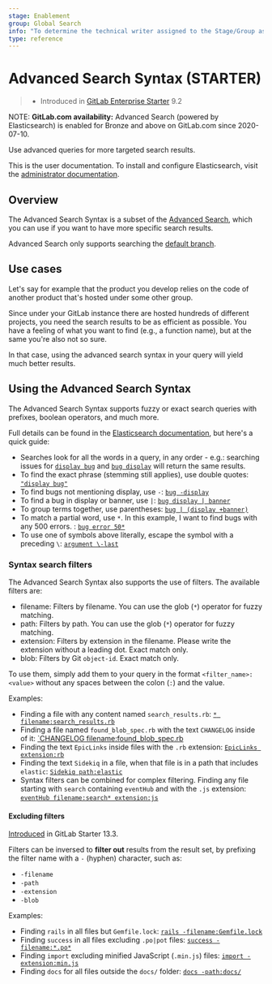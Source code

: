 ```yaml
---
stage: Enablement
group: Global Search
info: "To determine the technical writer assigned to the Stage/Group associated with this page, see https://about.gitlab.com/handbook/engineering/ux/technical-writing/#designated-technical-writers"
type: reference
---
```


# Advanced Search Syntax **(STARTER)**

> - Introduced in [GitLab Enterprise Starter](https://about.gitlab.com/pricing/) 9.2

NOTE: **GitLab.com availability:**
Advanced Search (powered by Elasticsearch) is enabled for Bronze and above on GitLab.com since 2020-07-10.

Use advanced queries for more targeted search results.

This is the user documentation. To install and configure Elasticsearch,
visit the [administrator documentation](../../integration/elasticsearch.md).

## Overview

The Advanced Search Syntax is a subset of the
[Advanced Search](advanced_global_search.md), which you can use if you
want to have more specific search results.

Advanced Search only supports searching the [default branch](../project/repository/branches/index.md#default-branch).

## Use cases

Let's say for example that the product you develop relies on the code of another
product that's hosted under some other group.

Since under your GitLab instance there are hosted hundreds of different projects,
you need the search results to be as efficient as possible. You have a feeling
of what you want to find (e.g., a function name), but at the same you're also
not so sure.

In that case, using the advanced search syntax in your query will yield much
better results.

## Using the Advanced Search Syntax

The Advanced Search Syntax supports fuzzy or exact search queries with prefixes,
boolean operators, and much more.

Full details can be found in the [Elasticsearch documentation](https://www.elastic.co/guide/en/elasticsearch/reference/5.3/query-dsl-simple-query-string-query.html#_simple_query_string_syntax), but
here's a quick guide:

- Searches look for all the words in a query, in any order - e.g.: searching
  issues for [`display bug`](https://gitlab.com/search?utf8=%E2%9C%93&snippets=&scope=issues&repository_ref=&search=display+bug&group_id=9970&project_id=278964) and [`bug display`](https://gitlab.com/search?utf8=%E2%9C%93&snippets=&scope=issues&repository_ref=&search=bug+Display&group_id=9970&project_id=278964) will return the same results.
- To find the exact phrase (stemming still applies), use double quotes: [`"display bug"`](https://gitlab.com/search?utf8=%E2%9C%93&snippets=&scope=issues&repository_ref=&search=%22display+bug%22&group_id=9970&project_id=278964)
- To find bugs not mentioning display, use `-`: [`bug -display`](https://gitlab.com/search?utf8=%E2%9C%93&snippets=&scope=issues&repository_ref=&search=bug+-display&group_id=9970&project_id=278964)
- To find a bug in display or banner, use `|`: [`bug display | banner`](https://gitlab.com/search?utf8=%E2%9C%93&snippets=&scope=issues&repository_ref=&search=bug+display+%7C+banner&group_id=9970&project_id=278964)
- To group terms together, use parentheses: [`bug | (display +banner)`](https://gitlab.com/search?utf8=%E2%9C%93&snippets=&scope=issues&repository_ref=&search=bug+%7C+%28display+%2Bbanner%29&group_id=9970&project_id=278964)
- To match a partial word, use `*`. In this example, I want to find bugs with any 500 errors. : [`bug error 50*`](https://gitlab.com/search?utf8=%E2%9C%93&snippets=&scope=issues&repository_ref=&search=bug+error+50*&group_id=9970&project_id=278964)
- To use one of symbols above literally, escape the symbol with a preceding `\`: [`argument \-last`](https://gitlab.com/search?utf8=%E2%9C%93&snippets=&scope=blobs&repository_ref=&search=argument+%5C-last&group_id=9970&project_id=278964)

### Syntax search filters

The Advanced Search Syntax also supports the use of filters. The available filters are:

- filename: Filters by filename. You can use the glob (`*`) operator for fuzzy matching.
- path: Filters by path. You can use the glob (`*`) operator for fuzzy matching.
- extension: Filters by extension in the filename. Please write the extension without a leading dot. Exact match only.
- blob: Filters by Git `object-id`. Exact match only.

To use them, simply add them to your query in the format `<filter_name>:<value>` without
 any spaces between the colon (`:`) and the value.

Examples:

- Finding a file with any content named `search_results.rb`: [`* filename:search_results.rb`](https://gitlab.com/search?utf8=%E2%9C%93&snippets=&scope=blobs&repository_ref=&search=*+filename%3Asearch_results.rb&group_id=9970&project_id=278964)
- Finding a file named `found_blob_spec.rb` with the text `CHANGELOG` inside of it: [`CHANGELOG filename:found_blob_spec.rb](https://gitlab.com/search?utf8=%E2%9C%93&snippets=&scope=blobs&repository_ref=&search=CHANGELOG+filename%3Afound_blob_spec.rb&group_id=9970&project_id=278964)
- Finding the text `EpicLinks` inside files with the `.rb` extension: [`EpicLinks extension:rb`](https://gitlab.com/search?utf8=%E2%9C%93&snippets=&scope=blobs&repository_ref=&search=EpicLinks+extension%3Arb&group_id=9970&project_id=278964)
- Finding the text `Sidekiq` in a file, when that file is in a path that includes `elastic`: [`Sidekiq path:elastic`](https://gitlab.com/search?utf8=%E2%9C%93&snippets=&scope=blobs&repository_ref=&search=Sidekiq+path%3Aelastic&group_id=9970&project_id=278964)
- Syntax filters can be combined for complex filtering. Finding any file starting with `search` containing `eventHub` and with the `.js` extension: [`eventHub filename:search* extension:js`](https://gitlab.com/search?utf8=%E2%9C%93&snippets=&scope=blobs&repository_ref=&search=eventHub+filename%3Asearch*+extension%3Ajs&group_id=9970&project_id=278964)

#### Excluding filters

[Introduced](https://gitlab.com/gitlab-org/gitlab/-/issues/31684) in GitLab Starter 13.3.

Filters can be inversed to **filter out** results from the result set, by prefixing the filter name with a `-` (hyphen) character, such as:

- `-filename`
- `-path`
- `-extension`
- `-blob`

Examples:

- Finding `rails` in all files but `Gemfile.lock`: [`rails -filename:Gemfile.lock`](https://gitlab.com/search?utf8=%E2%9C%93&snippets=&scope=blobs&repository_ref=&search=rails+-filename%3AGemfile.lock&group_id=9970&project_id=278964)
- Finding `success` in all files excluding `.po|pot` files: [`success -filename:*.po*`](https://gitlab.com/search?utf8=%E2%9C%93&snippets=&scope=blobs&repository_ref=&search=success+-filename%3A*.po*&group_id=9970&project_id=278964)
- Finding `import` excluding minified JavaScript (`.min.js`) files: [`import -extension:min.js`](https://gitlab.com/search?utf8=%E2%9C%93&snippets=&scope=blobs&repository_ref=&search=import+-extension%3Amin.js&group_id=9970&project_id=278964)
- Finding `docs` for all files outside the `docs/` folder: [`docs -path:docs/`](https://gitlab.com/search?utf8=%E2%9C%93&snippets=&scope=blobs&repository_ref=&search=docs+-path%3Adocs%2F&group_id=9970&project_id=278964)
